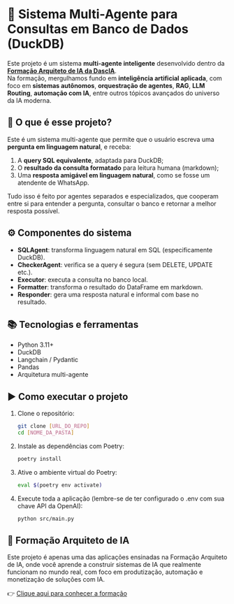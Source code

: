 # 🧠 Sistema Multi-Agente para Consultas em Banco de Dados (DuckDB)

Este projeto é um sistema **multi-agente inteligente** desenvolvido dentro da **[Formação Arquiteto de IA da DascIA](https://lp.dascia.com.br/lcfaiafev25-matricula-pg1?utm_source=org&utm_medium=github&utm_campaign=PPDASCIAFAIA&utm_term=text2sql)**.  
Na formação, mergulhamos fundo em **inteligência artificial aplicada**, com foco em **sistemas autônomos**, **orquestração de agentes**, **RAG**, **LLM Routing**, **automação com IA**, entre outros tópicos avançados do universo da IA moderna.

## 📌 O que é esse projeto?

Este é um sistema multi-agente que permite que o usuário escreva uma **pergunta em linguagem natural**, e receba:
1. A **query SQL equivalente**, adaptada para DuckDB;
2. O **resultado da consulta formatado** para leitura humana (markdown);
3. Uma **resposta amigável em linguagem natural**, como se fosse um atendente de WhatsApp.

Tudo isso é feito por agentes separados e especializados, que cooperam entre si para entender a pergunta, consultar o banco e retornar a melhor resposta possível.

## ⚙️ Componentes do sistema

- **SQLAgent**: transforma linguagem natural em SQL (especificamente DuckDB).
- **CheckerAgent**: verifica se a query é segura (sem DELETE, UPDATE etc.).
- **Executor**: executa a consulta no banco local.
- **Formatter**: transforma o resultado do DataFrame em markdown.
- **Responder**: gera uma resposta natural e informal com base no resultado.

## 📚 Tecnologias e ferramentas

- Python 3.11+
- DuckDB
- Langchain / Pydantic
- Pandas
- Arquitetura multi-agente

## ▶️ Como executar o projeto

1. Clone o repositório:
   ```bash
   git clone [URL_DO_REPO]
   cd [NOME_DA_PASTA]
   ```
2. Instale as dependências com Poetry:
   ```bash
   poetry install
   ```
3. Ative o ambiente virtual do Poetry:
   ```bash
   eval $(poetry env activate)
   ```
4. Execute toda a aplicação (lembre-se de ter configurado o .env com sua chave API da OpenAI):
   ```bash
   python src/main.py
   ```

## 📎 Formação Arquiteto de IA
Este projeto é apenas uma das aplicações ensinadas na Formação Arquiteto de IA, onde você aprende a construir sistemas de IA que realmente funcionam no mundo real, com foco em produtização, automação e monetização de soluções com IA.

👉 [Clique aqui para conhecer a formação](https://lp.dascia.com.br/lcfaiafev25-matricula-pg1?utm_source=org&utm_medium=github&utm_campaign=PPDASCIAFAIA&utm_term=text2sql)
